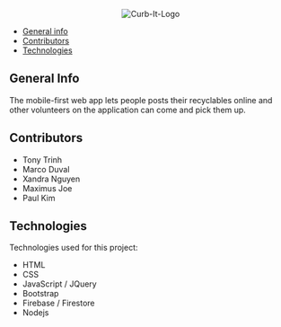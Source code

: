 <p align="center"><img src="https://user-images.githubusercontent.com/42010884/117746104-b39a4080-b1c0-11eb-98cd-ef882efc341d.png" alt="Curb-It-Logo"></p>

- [General info](#general-info)
- [Contributors](#contributors)
- [Technologies](#technologies)

## General Info

The mobile-first web app lets people posts their recyclables online and other volunteers on the application can come and pick them up.

## Contributors

- Tony Trinh
- Marco Duval
- Xandra Nguyen
- Maximus Joe
- Paul Kim

## Technologies

Technologies used for this project:

- HTML
- CSS
- JavaScript / JQuery
- Bootstrap
- Firebase / Firestore
- Nodejs
